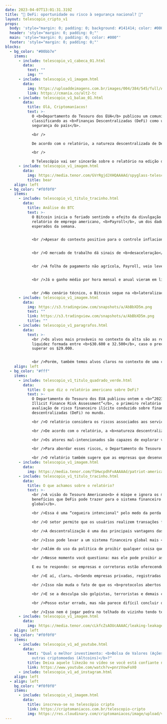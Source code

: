 ```yaml
---
date: 2023-04-07T13:01:31.319Z
title: "🤑 DeFi: oportunidade ou risco à segurança nacional? 🤑"
layout: telescopio_cripto_v1
props:
  body: 'style="margin: 0; padding: 0; background: #141414; color: #000"'
  header: 'style="margin: 0; padding: 0;"'
  main: 'style="margin: 0; padding: 0; color: #000"'
  footer: 'style="margin: 0; padding: 0;"'
blocks:
  - bg_color: "#00bb7e"
    items:
      - include: telescopio_v1_cabeca_01.html
        data:
          text: ""
          img: ""
      - include: telescopio_v1_imagem.html
        data:
          img: https://uploaddeimagens.com.br/images/004/384/545/full/Altseason_Newsletter_final.png?1678449695
          link: https://cmania.co/alt2-tc
      - include: telescopio_v1_balao_01.html
        data:
          title: Olá, Criptomaníacos!
          text: >-
            O <b>Departamento do Tesouro dos EUA</b> publicou um comunicado
            classificando as <b>Finanças Descentralizadas (DeFi) como um risco à
            segurança do país</b>. 

            <br />

            De acordo com o relatório, a natureza descentralizada de DeFi pode permitir que criminosos <b>lavem dinheiro, financiem o terrorismo, evitem sanções internacionais e realizem outras atividades ilícitas</b> sem serem detectados.

            <br />

            O Telescópio vai ser sincerão sobre o relatório na edição de hoje!
      - include: telescopio_v1_imagem.html
        data:
          img: https://media.tenor.com/GVrRgjdJXHQAAAAd/spyglass-telescope.gif
          title: bear
    align: left
  - bg_color: "#f0f0f0"
    items:
      - include: telescopio_v1_titulo_tracinho.html
        data:
          title: Análise do BTC
          text: >-
            O Bitcoin inicia o feriado sentindo o efeito da divulgação do
            relatório de emprego americano, <b>Payroll</b>, um dos dados mais
            esperados da semana. 


            <br />Apesar do contexto positivo para o controle inflacionário, o relatório causa <b>temores</b> nos investidores sobre o impacto de uma <b>recessão</b>. 


            <br />O mercado de trabalho dá sinais de <b>desaceleração</b> em todos os dados da semana, <b>Jolts e ADP</b>, na comparação com os últimos meses. Porém, isso ainda é pouco para o controle inflacionário.


            <br />A folha de pagamento não agrícola, Payroll, veio levemente abaixo da expectativa. Era esperado a 239k, veio 236k. A taxa de desemprego veio levemente abaixo da expectativa, sendo que o esperado era 3.6%, e veio 3.5%. 


            <br />Já o ganho médio por hora mensal e anual vieram em linha com a expectativa de <b>4.3%</b>.


            <br />No cenário técnico, o Bitcoin segue na <b>lateralização</b> enquanto os investidores esperam pela confirmação da direção do preço com um rompimento do suporte ou da resistência, sinalizados no gráfico com as linhas rosas.
      - include: telescopio_v1_imagem.html
        data:
          img: https://s3.tradingview.com/snapshots/a/AbBbXD5m.png
          text: ""
          link: https://s3.tradingview.com/snapshots/a/AbBbXD5m.png
          title: ""
      - include: telescopio_v1_paragrafos.html
        data:
          text: >-
            <br />Os alvos mais prováveis no contexto da alta são as regiões de
            liquidez formada entre <b>$30.600 e 32.500</b>, caso o preço consiga
            superar os $29.000. 


            <br />Porém, também temos alvos claros no contexto de uma correção que poderia levar o Bitcoin de volta para o <b>$25.000, $24.000</b>, se confirmar o rompimento do suporte da lateralização, <b>$26.500</b>.
    align: left
  - bg_color: "#fff"
    items:
      - include: telescopio_v1_titulo_quadrado_verde.html
        data:
          title: O que diz o relatório americano sobre DeFi?
          text: >-
            O Departamento do Tesouro dos EUA publicou ontem o <b>“2023 DeFi
            Illicit Finance Risk Assessment”</b>, o primeiro relatório de
            avaliação de risco financeiro ilícito conduzido sobre finanças
            descentralizadas (DeFi) no mundo. 

            <br />O relatório considera os riscos associados aos serviços DeFi e sugere medidas para mitigar esses riscos, chegando a classificar as finanças descentralizadas como um <b>risco à segurança nacional</b>. 

            <br />De acordo com o relatório, a <b>natureza descentralizada</b> de DeFi pode permitir que criminosos lavem dinheiro, financiem o terrorismo, evitem sanções internacionais e realizem outras atividades ilícitas sem serem detectados.

            <br />Os atores mal-intencionados são capazes de explorar vulnerabilidades em serviços DeFi porque <b>muitos desses serviços não implementam políticas relacionadas ao combate à lavagem de dinheiro e ao financiamento do terrorismo (AML/CFT)</b>, apesar de serem obrigados a fazê-lo.

            <br />Para abordar esses riscos, o Departamento do Tesouro dos EUA sugere que as autoridades reguladoras considerem a <b>aplicação de regulamentações</b> existentes às atividades DeFi, incluindo leis de lavagem de dinheiro e regulamentações financeiras. 

            <br />O relatório também sugere que as empresas que desenvolvem protocolos de finanças descentralizadas implementem <b>medidas de segurança</b> para proteger seus usuários de ataques cibernéticos.
      - include: telescopio_v1_imagem.html
        data:
          img: https://media.tenor.com/fSHwcpdhFvAAAAAd/patriot-american-flag.gif
      - include: telescopio_v1_titulo_tracinho.html
        data:
          title: O que achamos sobre o relatório?
          text: >-
            <br />A visão do Tesouro Americano<b> é míope e ignora os muitos
            benefícios que DeFis pode trazer para o sistema financeiro
            global</b>.

            <br />Essa é uma “cegueira intencional" pelo medo da perda de poder.

            <br />O setor permite que os usuários realizem transações financeiras diretamente entre si, <b>sem a necessidade de intermediários</b> como bancos ou outras instituições financeiras, <b>ou mesmo controle do governo</b>.

            <br />A descentralização é uma das principais vantagens das DeFis. Ela <b>permite que os usuários tenham mais controle</b> sobre seus próprios ativos e transações financeiras. 

            <br />Isso pode levar a um sistema financeiro global mais <b>justo e acessível</b>, onde todos têm acesso aos mesmos serviços e <b>oportunidades</b>. O problema é que o governo não quer isso…

            <br />Além do uso da política de proibir qualquer coisa que dá liberdade aos cidadãos, há um grande erro de conceito que o Tesouro dos EUA esqueceu: <b>ele não pode regular algo que é descentralizado</b>.

            <br />Nesse momento você questiona: mas ele pode proibir as empresas e corretoras que oferecem esse tipo de serviço. 

            E eu te respondo: se empresas e corretoras estão oferecendo serviços assim, são os chamados <b>CeDeFi</b>, versão centralizada das DeFis. 

            <br />E aí, claro… <b>Sendo empresas privadas, registradas e sob as leis da jurisdição americana, serão regulamentadas como o governo decidir.</b>

            <br />Isso não muda o fato de que os <b>protocolos abertos de DeFi não poderão ser parados</b>. Enquanto houver no mundo pessoas interessadas em correr nodes de blockchains em suas máquinas, nenhum país vai conseguir dominar ou eliminar a tecnologia.

            <br />E se a desculpa são golpistas, terroristas e demais criminosos usando cripto, penso eu que o governo poderia <b>primeiro se preocupar em uma infinidade de golpes e financiamentos ilícitos que ocorrem com o dólar</b>. Somente nisso já existe uma tonelada de serviço a ser feito e décadas e décadas de problemas para se resolver.

            <br />Posso estar errado, mas não parece difícil concluir que é <b>o dólar que foi usado majoritariamente na maior parte das transações de tráfico de drogas do mundo, no financiamento de guerras e ações que o estado diz querer combater</b>.

            <br />Isso nem é jogar pedra no telhado do vizinho tendo teto de vidro… O teto americano já está despedaçado. Não seria melhor apenas tentar arrumar a sua própria casa?
      - include: telescopio_v1_imagem.html
        data:
          img: https://media.tenor.com/cLkfcZsAOUcAAAAC/leaking-leakage.gif
    align: left
  - bg_color: "#f0f0f0"
    items:
      - include: telescopio_v1_ad_youtube.html
        data:
          text: "Qual o melhor investimento: <b>Bolsa de Valores (Ações), Bitcoin (BTC) ou
            outras criptomoedas (Altcoins)</b>?"
          title: Deixa aquele likezão no vídeo se você está confiante no BTC!
          link: https://www.youtube.com/watch?v=pnrzVowFoX0
      - include: telescopio_v1_ad_instagram.html
    align: left
  - align: left
    bg_color: "#f0f0f0"
    items:
      - include: telescopio_v1_imagem.html
        data:
          title: inscreva-se no telescópio cripto
          link: https://criptomaniacos.com.br/telescopio-cripto
          img: https://res.cloudinary.com/criptomaniacos/image/upload/v1662133224/telescopio/inscreva-se-telescopio.png
---
```

